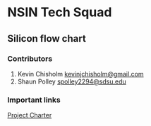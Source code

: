 # NSIN Tech Squad
## Silicon flow chart

### Contributors
1. Kevin Chisholm <kevinjchisholm@gmail.com>
2. Shaun Polley <spolley2294@sdsu.edu>

### Important links
[Project Charter](https://docs.google.com/document/d/1rdip4S5lS00AhkXy9fjQJp3OXXjqvYW_qPnZqxMsJI4/edit?usp=sharing)


